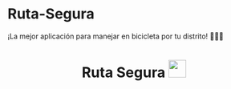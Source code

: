 # Ruta-Segura
¡La mejor aplicación para manejar en bicicleta por tu distrito! 🚴🏻‍♀️

# <h1 align="center"> Ruta Segura <img src="https://media.giphy.com/media/hvRJCLFzcasrR4ia7z/giphy.gif" width="35"></h1>
